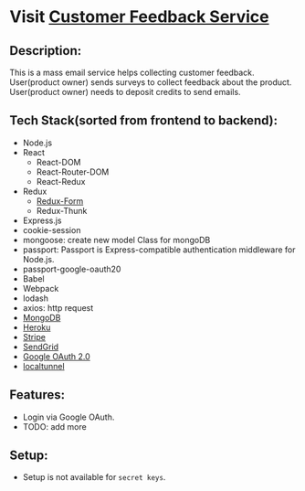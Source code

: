 # Visit [Customer Feedback Service](https://email-yw.herokuapp.com)

## Description:
This is a mass email service helps collecting customer feedback.
User(product owner) sends surveys to collect feedback about the product. 
User(product owner) needs to deposit credits to send emails.

## Tech Stack(sorted from frontend to backend):
- Node.js
- React
  - React-DOM
  - React-Router-DOM
  - React-Redux
- Redux
  - [Redux-Form](https://redux-form.com/7.2.0/)
  - Redux-Thunk
- Express.js
- cookie-session
- mongoose: create new model Class for mongoDB
- passport: Passport is Express-compatible authentication middleware for Node.js.
- passport-google-oauth20
- Babel
- Webpack
- lodash
- axios: http request
- [MongoDB](https://mlab.com/)
- [Heroku](https://www.heroku.com/home) 
- [Stripe](https://stripe.com)
- [SendGrid](https://sendgrid.com)
- [Google OAuth 2.0](https://developers.google.com/identity/protocols/OAuth2)
- [localtunnel](https://localtunnel.github.io/www/)


## Features:
- Login via Google OAuth.
- TODO: add more

## Setup:
- Setup is not available for `secret keys`.
